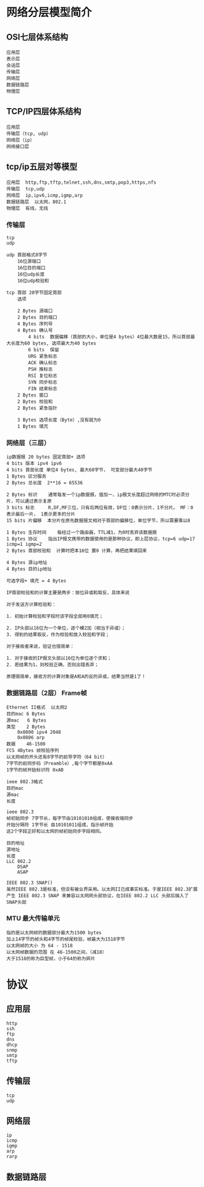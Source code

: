 # 网络分层模型简介

## OSI七层体系结构
    应用层
    表示层
    会话层
    传输层
    网络层
    数据链路层
    物理层

## TCP/IP四层体系结构
    应用层
    传输层（tcp, udp）
    网络层（ip）
    网络接口层

## tcp/ip五层对等模型
    应用层  http,ftp,tftp,telnet,ssh,dns,smtp,pop3,https,nfs
    传输层  tcp,udp
    网络层  ip,ipv6,icmp,igmp,arp
    数据链路层  以太网，802.1
    物理层  有线，无线

### 传输层
    tcp
    udp

    udp 首部格式8字节
        16位源端口
        16位目的端口
        16位udp长度
        16位udp校验和
    
    tcp 首部 20字节固定首部
        选项

        2 Bytes 源端口
        2 Bytes 目的端口
        4 Bytes 序列号
        4 Bytes 确认号
            4 bits  数据偏移（首部的大小，单位是4 bytes）4位最大数是15，所以首部最大长度为60 bytes, 选项最大为40 bytes
            6 bits  保留
            URG 紧急标志
            ACK 确认标志
            PSH 推标志
            RSI 复位标志
            SYN 同步标志
            FIN 结束标志
        2 Bytes 窗口
        2 Bytes 校验和
        2 Bytes 紧急指针

        3 Bytes 选项长度（Byte）,没有就为0
        1 Bytes 填充



        


### 网络层（三层）
    ip数据报 20 bytes 固定首部+ 选项
    4 bits 版本 ipv4 ipv6
    4 bits 首部长度 单位4 bytes, 最大60字节， 可变部分最大40字节
    1 Bytes 区分服务
    2 Bytes 总长度  2**16 = 65536

    2 Bytes 标识    通常每发一个ip数据报，值加一，ip报文长度超过网络的MTC时必须分片，可以通过表示复原
    3 bits 标志     R,DF,MF三位，只有后两位有效，DF位：0表示分片，1不分片。 MF：0 表示最后一片， 1表示更多的分片
    15 bits 片偏移  本分片在原先数据报文相对于首部的偏移位，单位字节，所以需要乘以8

    1 Bytes 生存时间    每经过一个路由器，TTL减1，为0时丢弃该数据报
    1 Bytes 协议    指出IP报文携带的数据使用的是那种协议，即上层协议，tcp=6 udp=17 icmp=1 igmp=2
    2 Bytes 首部校验和  计算时把本16位 置0 计算，再把结果填回来

    4 Bytes 源ip地址
    4 Bytes 目的ip地址

    可选字段+ 填充 = 4 Bytes

    IP首部校验和的计算主要是两步：按位异或和取反，具体来说

    对于发送方计算检验和：

    1. 初始计算校验和字段时该字段全部用0填充；

    2. IP头部以16位为一个单位，逐个模2加（相当于异或）；
    3. 得到的结果取反，作为校验和放入校验和字段；

    对于接收者来说，验证也很简单：

    1. 对于接收的IP报文头部以16位为单位逐个求和；
    2. 若结果为1，则校验正确，否则出错丢弃；

    原理很简单，接收方的计算对象是A和A的反的异或，结果当然是1了！


### 数据链路层（2层）   Frame帧
    Ethernet II格式  以太网2
    目的mac 6 Bytes
    源mac   6 Bytes
    类型    2 Bytes
        0x0800 ipv4 2048
        0x0806 arp
    数据    46-1500
    FCS 4Bytes 帧校验序列
    以太网帧的开头还有8字节的前导字符（64 bit）
    7字节的前同步码（Preamble）,每个字节都是0xAA
    1字节的帧开始标识符 0xAB

    ieee 802.3格式
    目的mac
    源mac
    长度

    ieee 802.3
    帧初始同步 7字节长，每字节由10101010组成，使接收端同步
    开始分隔符 1字节长 由10101011组成，指示帧开始
    这2个字段正好和以太网的帧初始同步字段相同。

    目的地址
    源地址
    长度
    LLC 802.2
        DSAP
        ASAP

    IEEE 802.3 SNAP()
    虽然IEEE 802.3是标准，但没有被业界采用。以太网II已成事实标准。于是IEEE 802.3扩展产生 IEEE 802.3 SNAP 来兼容以太网网头部协议，在IEEE 802.2 LLC 头部后插入了SNAP头部



    

### MTU 最大传输单元
    指的是以太网帧的数据部分最大为1500 bytes
    加上14字节的帧头和4字节的帧尾校验，帧最大为1518字节
    以太网帧的大小 为 64 - 1518
    以太网帧数据的范围 在 46-1500之间，（减18）
    大于1518的称为巨型帧，小于64的称为碎片



# 协议
## 应用层
    http
    ssh
    ftp
    dns
    dhcp
    snmp
    smtp
    tftp

## 传输层
    tcp 
    udp

## 网络层
    ip
    icmp
    igmp
    arp
    rarp

## 数据链路层
    